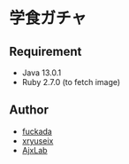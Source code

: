 # 学食ガチャ


## Requirement
- Java 13.0.1
- Ruby 2.7.0 (to fetch image)

## Author
- [fuckada](https://github.com/fukada6280)
- [xryuseix](https://github.com/xryuseix)
- [AjxLab](https://github.com/AjxLab/)
